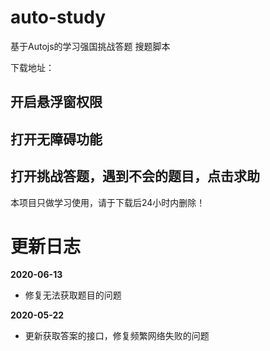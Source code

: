# auto-study
基于Autojs的学习强国挑战答题 搜题脚本

下载地址：

## 开启悬浮窗权限

## 打开无障碍功能

## 打开挑战答题，遇到不会的题目，点击求助

本项目只做学习使用，请于下载后24小时内删除！


# 更新日志

**2020-06-13**

-   修复无法获取题目的问题

**2020-05-22**

-   更新获取答案的接口，修复频繁网络失败的问题